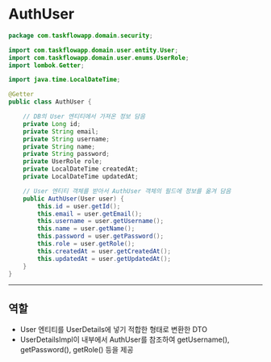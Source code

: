# AuthUser

```java
package com.taskflowapp.domain.security;

import com.taskflowapp.domain.user.entity.User;
import com.taskflowapp.domain.user.enums.UserRole;
import lombok.Getter;

import java.time.LocalDateTime;

@Getter
public class AuthUser {

    // DB의 User 엔티티에서 가져온 정보 담음
    private Long id;
    private String email;
    private String username;
    private String name;
    private String password;
    private UserRole role;
    private LocalDateTime createdAt;
    private LocalDateTime updatedAt;

    // User 엔티티 객체를 받아서 AuthUser 객체의 필드에 정보를 옮겨 담음
    public AuthUser(User user) {
        this.id = user.getId();
        this.email = user.getEmail();
        this.username = user.getUsername();
        this.name = user.getName();
        this.password = user.getPassword();
        this.role = user.getRole();
        this.createdAt = user.getCreatedAt();
        this.updatedAt = user.getUpdatedAt();
    }
}
```

---

## 역할

- User 엔티티를 UserDetails에 넣기 적합한 형태로 변환한 DTO
- UserDetailsImpl이 내부에서 AuthUser를 참조하여 getUsername(), getPassword(), getRole() 등을 제공

